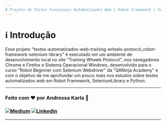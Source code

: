 ```yaml
---
# Projeto de Testes Funcionais Automatizados Web | Robot Framework | SeleniumLibrary | Python :test_tube:
---
```

# :information_source: Introdução
Esse projeto "testes-automatizados-web-training-wheels-protocol_robot-framework-selenium-library" é executado em um ambiente de desenvolvimento local no site "Training Wheels Protocol", nos navegadores Chrome e Firefox e Sistema Operacional Windows, desenvolvido para o curso "Robot Beginner com Selenium Webdriver" da "QANinja Academy" e com o objetivo de me aprofundar um pouco mais nos estudos sobre testes automatizados web em Robot Framework, SeleniumLibrary e Python.


---
### Feito com ❤️ por Andressa Karla :wave: 

### [![Medium](https://img.shields.io/badge/-Medium-595D60?style=plastic&logo=Medium&logoColor=white&link=https://medium.com/@andressakarla)](https://medium.com/@andressakarla) [![Linkedin](https://img.shields.io/badge/-LinkedIn-595D60?style=plastic&logo=Linkedin&logoColor=white&link=https://www.linkedin.com/in/andressakarla/)](https://www.linkedin.com/in/andressakarla/)

---
